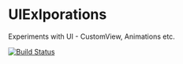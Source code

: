 # UIExlporations

Experiments with UI - CustomView, Animations etc.

[![Build Status](https://github.com/vorahkaz0namor/uiexplorations/actions/workflows/gradle.yml/badge.svg)](https://github.com/vorahkaz0namor/uiexplorations/actions/workflows/gradle.yml)
